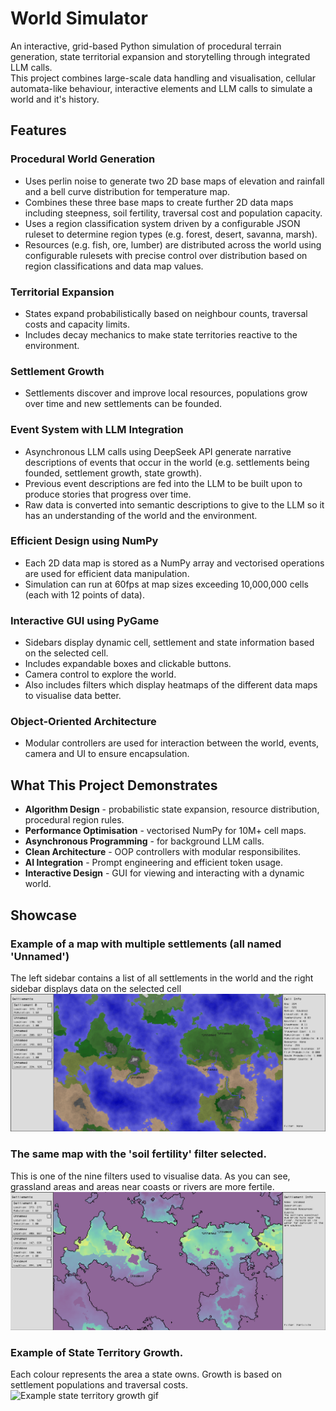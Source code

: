 # World Simulator

An interactive, grid-based Python simulation of procedural terrain generation, state territorial expansion and storytelling through integrated LLM calls.  
This project combines large-scale data handling and visualisation, cellular automata-like behaviour, interactive elements and LLM calls to simulate a world and it's history.

## Features

### Procedural World Generation

- Uses perlin noise to generate two 2D base maps of elevation and rainfall and a bell curve distribution for temperature map.  
- Combines these three base maps to create further 2D data maps including steepness, soil fertility, traversal cost and population capacity.  
- Uses a region classification system driven by a configurable JSON ruleset to determine region types (e.g. forest, desert, savanna, marsh).  
- Resources (e.g. fish, ore, lumber) are distributed across the world using configurable rulesets with precise control over distribution based on region classifications and data map values.  

### Territorial Expansion

- States expand probabilistically based on neighbour counts, traversal costs and capacity limits.  
- Includes decay mechanics to make state territories reactive to the environment.   

### Settlement Growth

- Settlements discover and improve local resources, populations grow over time and new settlements can be founded.

### Event System with LLM Integration

- Asynchronous LLM calls using DeepSeek API generate narrative descriptions of events that occur in the world (e.g. settlements being founded, settlement growth, state growth).
- Previous event descriptions are fed into the LLM to be built upon to produce stories that progress over time.
- Raw data is converted into semantic descriptions to give to the LLM so it has an understanding of the world and the environment.

### Efficient Design using NumPy

- Each 2D data map is stored as a NumPy array and vectorised operations are used for efficient data manipulation.
- Simulation can run at 60fps at map sizes exceeding 10,000,000 cells (each with 12 points of data).

### Interactive GUI using PyGame

- Sidebars display dynamic cell, settlement and state information based on the selected cell.
- Includes expandable boxes and clickable buttons.
- Camera control to explore the world.
- Also includes filters which display heatmaps of the different data maps to visualise data better.

### Object-Oriented Architecture

- Modular controllers are used for interaction between the world, events, camera and UI to ensure encapsulation.

## What This Project Demonstrates

- **Algorithm Design** - probabilistic state expansion, resource distribution, procedural region rules.
- **Performance Optimisation** - vectorised NumPy for 10M+ cell maps.
- **Asynchronous Programming** - for background LLM calls.
- **Clean Architecture** - OOP controllers with modular responsibilites.
- **AI Integration** - Prompt engineering and efficient token usage.
- **Interactive Design** - GUI for viewing and interacting with a dynamic world.

## Showcase

### Example of a map with multiple settlements (all named 'Unnamed')  
The left sidebar contains a list of all settlements in the world and the right sidebar displays data on the selected cell
![Example map generation with settlements](extras/screenshots/ExampleFullViewwithSettlements.png)

### The same map with the 'soil fertility' filter selected.
This is one of the nine filters used to visualise data. As you can see, grassland areas and areas near coasts or rivers are more fertile.
![Example soil fertility filter](extras/screenshots/ExampleFullViewwithSoilFertilityFilter.png)

### Example of State Territory Growth.
Each colour represents the area a state owns. Growth is based on settlement populations and traversal costs.
![Example state territory growth gif](extras/screenshots/ExampleStateTerritoryGrowth.gif)

